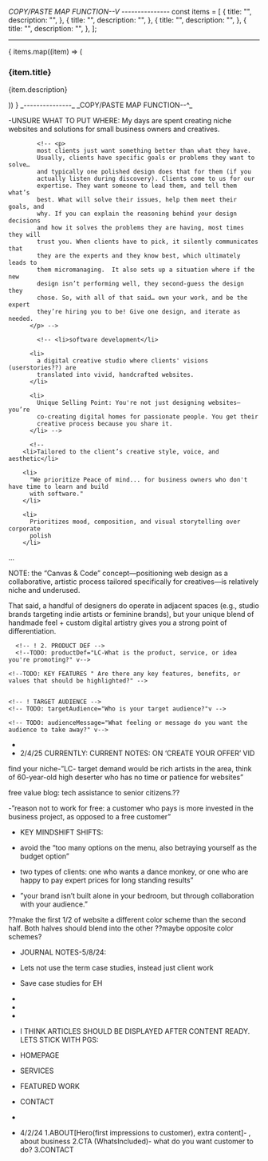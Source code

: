 _COPY/PASTE MAP FUNCTION--V_
_---------------_
const items = [
{
title: "",
description: "",
},
{
title: "",
description: "",
},
{
title: "",
description: "",
},
{
title: "",
description: "",
},
];

---

{
items.map((item) => (

<div class="bg-teal p-5">
<h3 class="text-lg font-bold">{item.title}</h3>
<p class="text-sm">{item.description}</p>
</div>
))
}
_---------------_
_COPY/PASTE MAP FUNCTION--^_

-UNSURE WHAT TO PUT WHERE:
My days are spent creating niche websites and solutions for small business owners and creatives.

            <!-- <p>
            most clients just want something better than what they have.
            Usually, clients have specific goals or problems they want to solve…
            and typically one polished design does that for them (if you
            actually listen during discovery). Clients come to us for our
            expertise. They want someone to lead them, and tell them what’s
            best. What will solve their issues, help them meet their goals, and
            why. If you can explain the reasoning behind your design decisions
            and how it solves the problems they are having, most times they will
            trust you. When clients have to pick, it silently communicates that
            they are the experts and they know best, which ultimately leads to
            them micromanaging.  It also sets up a situation where if the new
            design isn’t performing well, they second-guess the design they
            chose. So, with all of that said… own your work, and be the expert
            they’re hiring you to be! Give one design, and iterate as needed.
          </p> -->

            <!-- <li>software development</li>

          <li>
            a digital creative studio where clients' visions (userstories??) are
            translated into vivid, handcrafted websites.
          </li>

          <li>
            Unique Selling Point: You're not just designing websites—you’re
            co-creating digital homes for passionate people. You get their
            creative process because you share it.
          </li> -->

          <!--
        <li>Tailored to the client’s creative style, voice, and aesthetic</li>

        <li>
          "We prioritize Peace of mind... for business owners who don't have time to learn and build
          with software."
        </li>

        <li>
          Prioritizes mood, composition, and visual storytelling over corporate
          polish
        </li>

...

NOTE: the “Canvas & Code” concept—positioning web design as a collaborative,
artistic process tailored specifically for creatives—is relatively niche
and underused.

That said, a handful of designers do operate in adjacent spaces (e.g.,
studio brands targeting indie artists or feminine brands), but your unique
blend of handmade feel + custom digital artistry gives you a strong point
of differentiation.

<!-- TODO:  1. MAIN GOAL What is the main goal of the campaign? (e.g. brand awareness, sales, community building)" -->

      <!-- ! 2. PRODUCT DEF -->
      <!--TODO: productDef="LC-What is the product, service, or idea you're promoting?" v-->

    <!--TODO: KEY FEATURES " Are there any key features, benefits, or values that should be highlighted?" -->


    <!-- ! TARGET AUDIENCE -->
    <!-- TODO: targetAudience="Who is your target audience?"v -->

  <!-- !AUDIENCE MESSAGE -->

    <!-- TODO: audienceMessage="What feeling or message do you want the audience to take away?" v-->

-
- 2/4/25 CURRENTLY:
  CURRENT NOTES: ON ‘CREATE YOUR OFFER’ VID

find your niche-”LC- target demand would be rich artists in the area, think of 60-year-old high deserter who has no time or patience for websites”

free value blog: tech assistance to senior citizens.??

-”reason not to work for free: a customer who pays is more invested in the business project, as opposed to a free customer”

- KEY MINDSHIFT SHIFTS:
- avoid the “too many options on the menu, also betraying yourself as the budget option”

- two types of clients: one who wants a dance monkey, or one who are happy to pay expert prices for long standing results”

- ”your brand isn’t built alone in your bedroom, but through collaboration with your audience.”

??make the first 1/2 of website a different color scheme than the second half. Both halves should blend into the other ??maybe opposite color schemes?

- JOURNAL NOTES-5/8/24:
- Lets not use the term case studies, instead just client work
- Save case studies for EH
-
-
-
- I THINK ARTICLES SHOULD BE DISPLAYED AFTER CONTENT READY. LETS STICK WITH PGS:
- HOMEPAGE
- SERVICES
- FEATURED WORK
- CONTACT

- <!--*--*--*--*--*--*--*--*--*--*--*--*--*--*--*-->
   <!--*--*--*--*--*-"CURRENTLY DOING RIBBON" v-*--*--*--*--*--*--*--*--*--*-->
   <!--*--*--*--*--*--*--*--*--*--*--*--*--*--*--*-->

- 4/2/24
  1.ABOUT[Hero(first impressions to customer), extra content]- , about business
  2.CTA (WhatsIncluded)- what do you want customer to do?
  3.CONTACT
